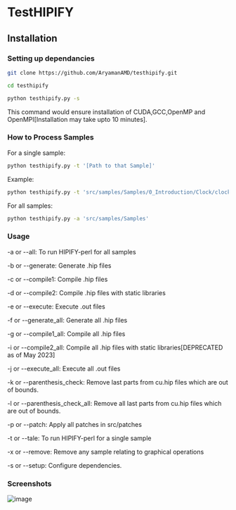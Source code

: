 # TestHIPIFY
## Installation
### Setting up dependancies
```bash
git clone https://github.com/AryamanAMD/testhipify.git
```
```bash
cd testhipify
```
```bash
python testhipify.py -s
```
This command would ensure installation of CUDA,GCC,OpenMP and OpenMPI[Installation may take upto 10 minutes].
### How to Process Samples
For a single sample:
```bash
python testhipify.py -t '[Path to that Sample]'
```
Example:
```bash
python testhipify.py -t 'src/samples/Samples/0_Introduction/Clock/clock.cu'
```
For all samples:
```bash
python testhipify.py -a 'src/samples/Samples'
```
### Usage
-a or --all: To run HIPIFY-perl for all samples

-b or --generate: Generate .hip files

-c or --compile1: Compile .hip files

-d or --compile2: Compile .hip files with static libraries

-e or --execute: Execute .out files

-f or --generate_all: Generate all .hip files

-g or --compile1_all: Compile all .hip files

-i or --compile2_all: Compile all .hip files with static libraries[DEPRECATED as of May 2023]

-j or --execute_all: Execute all .out files

-k or --parenthesis_check: Remove last parts from cu.hip files which are out of bounds.

-l or --parenthesis_check_all: Remove all last parts from cu.hip files which are out of bounds.

-p or --patch: Apply all patches in src/patches

-t or --tale: To run HIPIFY-perl for a single sample

-x or --remove: Remove any sample relating to graphical operations

-s or --setup: Configure dependencies.

### Screenshots

![image](https://user-images.githubusercontent.com/115460120/215019805-efe0a5eb-5520-4b90-8bb5-81636a79afd1.png)
